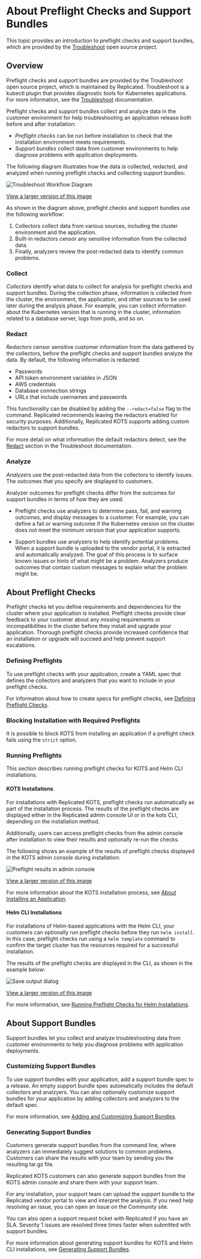 # About Preflight Checks and Support Bundles

This topic provides an introduction to preflight checks and support bundles, which are provided by the [Troubleshoot](https://troubleshoot.sh/) open source project.

## Overview

Preflight checks and support bundles are provided by the Troubleshoot open source project, which is maintained by Replicated. Troubleshoot is a kubectl plugin that provides diagnostic tools for Kubernetes applications. For more information, see the [Troubleshoot](https://troubleshoot.sh/) documentation.

Preflight checks and support bundles collect and analyze data in the customer environment for help troubleshooting an application release both before and after installation:
* _Preflight checks_ can be run before installation to check that the installation environment meets requirements.
* _Support bundles_ collect data from customer environments to help diagnose problems with application deployments.

The following diagram illustrates how the data is collected, redacted, and analyzed when running preflight checks and collecting support bundles:

![Troubleshoot Workflow Diagram](/images/troubleshoot-workflow-diagram.png)

[View a larger version of this image](/images/troubleshoot-workflow-diagram.png)

As shown in the diagram above, preflight checks and support bundles use the following workflow:
1. Collectors collect data from various sources, including the cluster environment and the application. 
1. Built-in redactors censor any sensitive information from the collected data.
1. Finally, analyzers review the post-redacted data to identify common problems.

### Collect
_Collectors_ identify what data to collect for analysis for preflight checks and support bundles. During the collection phase, information is collected from the cluster, the environment, the application, and other sources to be used later during the analysis phase. For example, you can collect information about the Kubernetes version that is running in the cluster, information related to a database server, logs from pods, and so on.

### Redact
_Redactors_ censor sensitive customer information from the data gathered by the collectors, before the preflight checks and support bundles analyze the data. By default, the following information is redacted:

- Passwords
- API token environment variables in JSON
- AWS credentials
- Database connection strings
- URLs that include usernames and passwords

This functionality can be disabled by adding the `--redact=false` flag to the command. Replicated recommends leaving the redactors enabled for security purposes. Additionally, Replicated KOTS supports adding custom redactors to support bundles.

For more detail on what information the default redactors detect, see the [Redact](https://troubleshoot.sh/docs/redact/) section in the Troubleshoot documentation.

### Analyze
_Analyzers_ use the post-redacted data from the collectors to identify issues. The outcomes that you specify are displayed to customers.

Analyzer outcomes for preflight checks differ from the outcomes for support bundles in terms of how they are used:

- Preflight checks use analyzers to determine pass, fail, and warning outcomes, and display messages to a customer. For example, you can define a fail or warning outcome if the Kubernetes version on the cluster does not meet the minimum version that your application supports.

- Support bundles use analyzers to help identify potential problems. When a support bundle is uploaded to the vendor portal, it is extracted and automatically analyzed. The goal of this process is to surface known issues or hints of what might be a problem. Analyzers produce outcomes that contain custom messages to explain what the problem might be.

## About Preflight Checks

Preflight checks let you define requirements and dependencies for the cluster where your application is installed. Preflight checks provide clear feedback to your customer about any missing requirements or incompatibilities in the cluster before they install and upgrade your application. Thorough preflight checks provide increased confidence that an installation or upgrade will succeed and help prevent support escalations.

### Defining Preflights

To use preflight checks with your application, create a YAML spec that defines the collectors and analyzers that you want to include in your preflight checks.

For information about how to create specs for preflight checks, see [Defining Preflight Checks](preflight-defining).

### Blocking Installation with Required Preflights

It is possible to block KOTS from installing an application if a preflight check fails using the `strict` option.

### Running Preflights

This section describes running preflight checks for KOTS and Helm CLI installations.

#### KOTS Installations

For installations with Replicated KOTS, preflight checks run automatically as part of the installation process. The results of the preflight checks are displayed either in the Replicated admin console UI or in the kots CLI, depending on the installation method.

Additionally, users can access preflight checks from the admin console after installation to view their results and optionally re-run the checks.

The following shows an example of the results of preflight checks displayed in the KOTS admin console during installation:

![Preflight results in admin console](/images/preflight-warning.png)

[View a larger version of this image](/images/preflight-warning.png)

For more information about the KOTS installation process, see [About Installing an Application](/enterprise/installing-overview).

#### Helm CLI Installations

For installations of Helm-based applications with the Helm CLI, your customers can optionally run preflight checks before they run `helm install`. In this case, preflight checks run using a `helm template` command to confirm the target cluster has the resources required for a successful installation.

The results of the preflight checks are displayed in the CLI, as shown in the example below:

![Save output dialog](/images/helm-preflight-save-output.png)

[View a larger version of this image](/images/helm-preflight-save-output.png)

For more information, see [Running Preflight Checks for Helm Installations](preflight-running).

## About Support Bundles

Support bundles let you collect and analyze troubleshooting data from customer environments to help you diagnose problems with application deployments.

### Customizing Support Bundles

To use support bundles with your application, add a support bundle spec to a release. An empty support bundle spec automatically includes the default collectors and analzyers. You can also optionally customize support bundles for your application by adding collectors and analyzers to the default spec.

For more information, see [Adding and Customizing Support Bundles](support-bundle-customizing).

### Generating Support Bundles

Customers generate support bundles from the command line, where analyzers can immediately suggest solutions to common problems. Customers can share the results with your team by sending you the resulting tar.gz file.

Replicated KOTS customers can also generate support bundles from the KOTS admin console and share them with your support team.

For any installation, your support team can upload the support bundle to the Replicated vendor portal to view and interpret the analysis. If you need help resolving an issue, you can open an issue on the Community site.

You can also open a support request ticket with Replicated if you have an SLA. Severity 1 issues are resolved three times faster when submitted with support bundles.

For more information about generating support bundles for KOTS and Helm CLI installations, see [Generating Support Bundles](support-bundle-generating).
